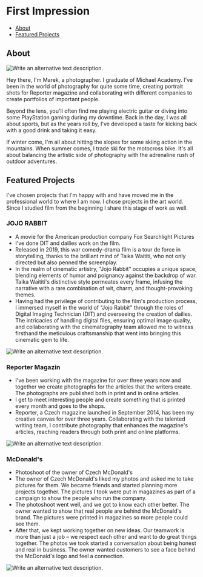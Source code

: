 # First Impression


- [About](#about)
- [Featured Projects](#featured-projects)

## About

<!-- Consider including a headshot. We’re not designing, so keep the image width/height around 320px x 320px (square). Replace "surname" with your surname in the file name. -->

![Write an alternative text description.](img/IMG_4680.jpg)

Hey there, I'm Marek, a photographer. I graduate of Michael Academy. I've been in the world of photography for quite some time, creating portrait shots for Reporter magazine and collaborating with different companies to create portfolios of important people.

Beyond the lens, you'll often find me playing electric guitar or diving into some PlayStation gaming during my downtime. Back in the day, I was all about sports, but as the years roll by, I've developed a taste for kicking back with a good drink and taking it easy.

If winter come, I'm all about hitting the slopes for some skiing action in the mountains. When summer comes, I trade ski for the motocross bike. It's all about balancing the artistic side of photography with the adrenaline rush of outdoor adventures.

## Featured Projects

I've chosen projects that I'm happy with and have moved me in the professional world to where I am now. I chose projects in the art world. Since I studied film from the beginning I share this stage of work as well.

### JOJO RABBIT

- A movie for the American production company Fox Searchlight Pictures
- I've done DIT and dailies work on the film.
- Released in 2019, this war comedy-drama film is a tour de force in storytelling, thanks to the brilliant mind of Taika Waititi, who not only directed but also penned the screenplay.
- In the realm of cinematic artistry, "Jojo Rabbit" occupies a unique space, blending elements of humor and poignancy against the backdrop of war. Taika Waititi's distinctive style permeates every frame, infusing the narrative with a rare combination of wit, charm, and thought-provoking themes.
- Having had the privilege of contributing to the film's production process, I immersed myself in the world of "Jojo Rabbit" through the roles of Digital Imaging Technician (DIT) and overseeing the creation of dailies. The intricacies of handling digital files, ensuring optimal image quality, and collaborating with the cinematography team allowed me to witness firsthand the meticulous craftsmanship that went into bringing this cinematic gem to life.

<!-- Use a static poster image or animated GIF, but no video files. Again, keep the image width/height manageable, around 1280x x 720px (16:9 aspect ratio), or a max-width of 1280px. -->

![Write an alternative text description.](img/MV5BZjU0Yzk2MzEtMjAzYy00MzY0LTg2YmItM2RkNzdkY2ZhN2JkXkEyXkFqcGdeQXVyNDg4NjY5OTQ@._V1_.jpg)


### Reporter Magazin

- I've been working with the magazine for over three years now and together we create photographs for the articles that the writers create. The photographs are published both in print and in online articles.
- I get to meet interesting people and create something that is printed every month and goes to the shops.
- Reporter, a Czech magazine launched in September 2014, has been my creative canvas for over three years. Collaborating with the talented writing team, I contribute photography that enhances the magazine's articles, reaching readers through both print and online platforms.


![Write an alternative text description.](img/IMG_4681.JPG)


### McDonald's
- Photoshoot of the owner of Czech McDonald's
- The owner of Czech McDonald's liked my photos and asked me to take pictures for them. We became friends and started planning more projects together. The pictures I took were put in magazines as part of a campaign to show the people who run the company.
- The photoshoot went well, and we got to know each other better. The owner wanted to show that real people are behind the McDonald's brand. The pictures were printed in magazines so more people could see them.
- After that, we kept working together on new ideas. Our teamwork is more than just a job – we respect each other and want to do great things together. The photos we took started a conversation about being honest and real in business. The owner wanted customers to see a face behind the McDonald's logo and feel a connection.

![Write an alternative text description.](img/img666.jpg)

